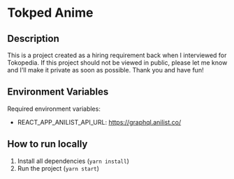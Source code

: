 # Tokped Anime

## Description

This is a project created as a hiring requirement back when I interviewed for Tokopedia. If this project should not be viewed in public, please let me know and I'll make it private as soon as possible. Thank you and have fun!

## Environment Variables

Required environment variables:

- REACT_APP_ANILIST_API_URL: https://graphql.anilist.co/

## How to run locally

1. Install all dependencies (`yarn install`)
2. Run the project (`yarn start`)
